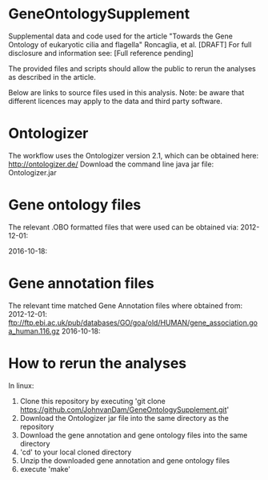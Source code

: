 # GeneOntologySupplement
Supplemental data and code used for the article "Towards the Gene Ontology of eukaryotic cilia and flagella" Roncaglia, et al. [DRAFT]
For full disclosure and information see:
[Full reference pending]

The provided files and scripts should allow the public to rerun the analyses as described in the article.

Below are links to source files used in this analysis. Note: be aware that different licences may apply to the data and third party software.

# Ontologizer
The workflow uses the Ontologizer version 2.1, which can be obtained here: http://ontologizer.de/
Download the command line java jar file: Ontologizer.jar

# Gene ontology files
The relevant .OBO formatted files that were used can be obtained via:
2012-12-01:

2016-10-18:


# Gene annotation files
The relevant time matched Gene Annotation files where obtained from:
2012-12-01:
ftp://ftp.ebi.ac.uk/pub/databases/GO/goa/old/HUMAN/gene_association.goa_human.116.gz
2016-10-18:

# How to rerun the analyses
In linux:

1. Clone this repository by executing 'git clone https://github.com/JohnvanDam/GeneOntologySupplement.git'
2. Download the Ontologizer jar file into the same directory as the repository
3. Download the gene annotation and gene ontology files into the same directory
5. 'cd' to your local cloned directory
4. Unzip the downloaded gene annotation and gene ontology files
5. execute 'make'




